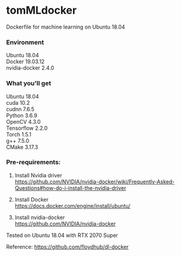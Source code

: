 # tomMLdocker
Dockerfile for machine learning on Ubuntu 18.04

### Environment
Ubuntu 18.04  
Docker 19.03.12  
nvidia-docker 2.4.0  
### What you'll get
Ubuntu 18.04  
cuda 10.2  
cudnn 7.6.5  
Python 3.6.9  
OpenCV 4.3.0  
Tensorflow 2.2.0  
Torch 1.5.1  
g++ 7.5.0  
CMake 3.17.3

### Pre-requirements:  
1. Install Nvidia driver  
https://github.com/NVIDIA/nvidia-docker/wiki/Frequently-Asked-Questions#how-do-i-install-the-nvidia-driver

2. Install Docker  
https://docs.docker.com/engine/install/ubuntu/

3. Install nvidia-docker  
https://github.com/NVIDIA/nvidia-docker  



Tested on Ubuntu 18.04 with RTX 2070 Super 

Reference: https://github.com/floydhub/dl-docker
